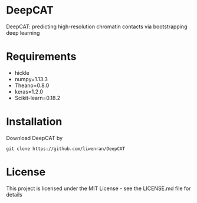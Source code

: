 # DeepCAT
DeepCAT: predicting high-resolution chromatin contacts via bootstrapping deep learning

# Requirements
- hickle
- numpy=1.13.3
- Theano=0.8.0
- keras=1.2.0
- Scikit-learn=0.18.2

# Installation
Download DeepCAT by
```shell
git clone https://github.com/liwenran/DeepCAT
```

# License
This project is licensed under the MIT License - see the LICENSE.md file for details

